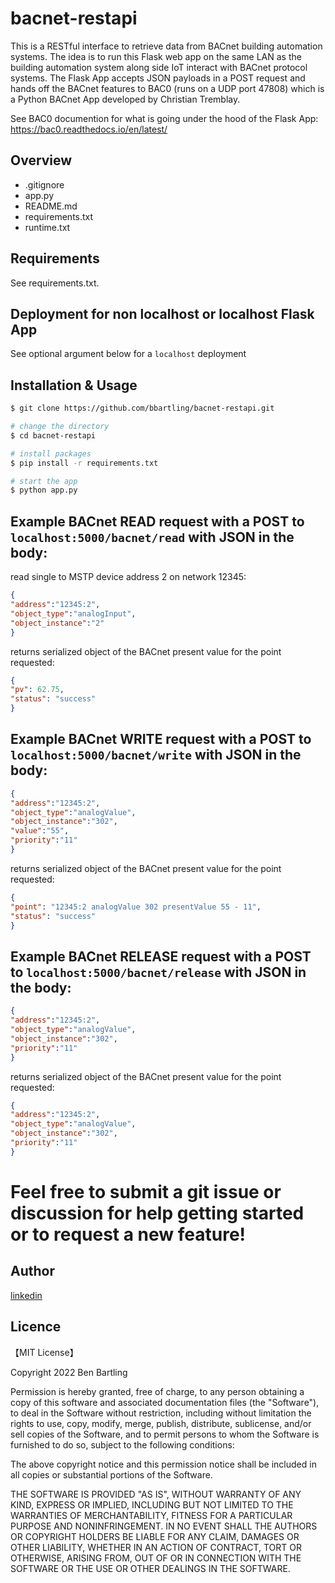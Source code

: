 # bacnet-restapi 

This is a RESTful interface to retrieve data from BACnet building automation systems. The idea is to run this Flask web app on the same LAN as the building automation system along side IoT interact with BACnet protocol systems. The Flask App accepts JSON payloads in a POST request and hands off the BACnet features to BAC0 (runs on a UDP port 47808) which is a Python BACnet App developed by Christian Tremblay.

See BAC0 documention for what is going under the hood of the Flask App:
https://bac0.readthedocs.io/en/latest/


## Overview

- .gitignore
- app.py
- README.md
- requirements.txt
- runtime.txt


## Requirements

See requirements.txt.

## Deployment for non localhost or localhost Flask App
See optional argument below for a `localhost` deployment

## Installation & Usage

```bash
$ git clone https://github.com/bbartling/bacnet-restapi.git

# change the directory
$ cd bacnet-restapi

# install packages
$ pip install -r requirements.txt

# start the app
$ python app.py
```


## Example BACnet READ request with a POST to `localhost:5000/bacnet/read` with JSON in the body:

read single to MSTP device address 2 on network 12345:
```json
{
"address":"12345:2",
"object_type":"analogInput",
"object_instance":"2"
}
```
returns serialized object of the BACnet present value for the point requested:
```json
{
"pv": 62.75,
"status": "success"
}
```
## Example BACnet WRITE request with a POST to `localhost:5000/bacnet/write` with JSON in the body:
```json
{
"address":"12345:2",
"object_type":"analogValue",
"object_instance":"302",
"value":"55",
"priority":"11"
}
```
returns serialized object of the BACnet present value for the point requested:
```json
{
"point": "12345:2 analogValue 302 presentValue 55 - 11",
"status": "success"
}
```
## Example BACnet RELEASE request with a POST to `localhost:5000/bacnet/release` with JSON in the body:
```json
{
"address":"12345:2",
"object_type":"analogValue",
"object_instance":"302",
"priority":"11"
}
```

returns serialized object of the BACnet present value for the point requested:
```json
{
"address":"12345:2",
"object_type":"analogValue",
"object_instance":"302",
"priority":"11"
}
```


# Feel free to submit a git issue or discussion for help getting started or to request a new feature!


## Author

[linkedin](https://www.linkedin.com/in/ben-bartling-cem-cmvp-510a0961/)

## Licence

【MIT License】

Copyright 2022 Ben Bartling

Permission is hereby granted, free of charge, to any person obtaining a copy of this software and associated documentation files (the "Software"), to deal in the Software without restriction, including without limitation the rights to use, copy, modify, merge, publish, distribute, sublicense, and/or sell copies of the Software, and to permit persons to whom the Software is furnished to do so, subject to the following conditions:

The above copyright notice and this permission notice shall be included in all copies or substantial portions of the Software.

THE SOFTWARE IS PROVIDED "AS IS", WITHOUT WARRANTY OF ANY KIND, EXPRESS OR IMPLIED, INCLUDING BUT NOT LIMITED TO THE WARRANTIES OF MERCHANTABILITY, FITNESS FOR A PARTICULAR PURPOSE AND NONINFRINGEMENT. IN NO EVENT SHALL THE AUTHORS OR COPYRIGHT HOLDERS BE LIABLE FOR ANY CLAIM, DAMAGES OR OTHER LIABILITY, WHETHER IN AN ACTION OF CONTRACT, TORT OR OTHERWISE, ARISING FROM, OUT OF OR IN CONNECTION WITH THE SOFTWARE OR THE USE OR OTHER DEALINGS IN THE SOFTWARE.
